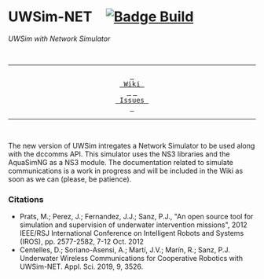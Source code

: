 
# UWSim-NET   [![Badge Build]][Status]

*UWSim with Network Simulator*

<br>

<div align = center>

---

[<kbd> <br> Wiki <br> </kbd>][Wiki]
[<kbd> <br> Issues <br> </kbd>][Issues]

---

</div>

<br>


The new version of UWSim intregates a Network Simulator to be used along with the dccomms API. This simulator uses the NS3 libraries and the AquaSimNG as a NS3 module. The documentation related to simulate communications is a work in progress and will be included in the Wiki as soon as we can (please, be patience).


### Citations
- Prats, M.; Perez, J.; Fernandez, J.J.; Sanz, P.J., "An open source tool for simulation and supervision of underwater intervention missions", 2012 IEEE/RSJ International Conference on Intelligent Robots and Systems (IROS), pp. 2577-2582, 7-12 Oct. 2012
- Centelles, D.; Soriano-Asensi, A.; Martí, J.V.; Marín, R.; Sanz, P.J. Underwater Wireless Communications for Cooperative Robotics with UWSim-NET. Appl. Sci. 2019, 9, 3526.




<!----------------------------------------------------------------------------->

[Badge Build]: http://build.ros.org/job/Mbin_uB64__uwsim__ubuntu_bionic_amd64__binary/badge/icon

[Status]: http://build.ros.org/job/Mbin_uB64__uwsim__ubuntu_bionic_amd64__binary/
[Wiki]: http://www.irs.uji.es/uwsim/wiki/index.php?title=Main_Page
[Issues]: Documentation/Issues.md

